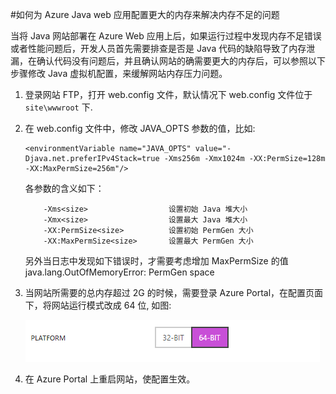 <properties
	pageTitle="如何为 Azure Java web 应用配置更大的内存来解决内存不足的问题"
	description="如何为 Azure Java web 应用配置更大的内存来解决内存不足的问题。"
	services="app-service-web"
	documentationCenter=""
	authors=""
	manager=""
	editor=""
	tags=""/>

<tags
	ms.service="app-service-web-aog"
	ms.date="10/27/2016"
	wacn.date="11/03/2016"/>


#如何为 Azure Java web 应用配置更大的内存来解决内存不足的问题

当将 Java 网站部署在 Azure Web 应用上后，如果运行过程中发现内存不足错误或者性能问题后，开发人员首先需要排查是否是 Java 代码的缺陷导致了内存泄漏，在确认代码没有问题后，并且确认网站的确需要更大的内存后，可以参照以下步骤修改 Java 虚拟机配置，来缓解网站内存压力问题。


1.	登录网站 FTP，打开 web.config 文件，默认情况下 web.config 文件位于 `site\wwwroot` 下.
2.	在 web.config 文件中，修改 JAVA_OPTS 参数的值，比如: 


		<environmentVariable name="JAVA_OPTS" value="-Djava.net.preferIPv4Stack=true -Xms256m -Xmx1024m -XX:PermSize=128m -XX:MaxPermSize=256m"/>


	各参数的含义如下：

            -Xms<size>        			设置初始 Java 堆大小
            -Xmx<size>         			设置最大 Java 堆大小
            -XX:PermSize<size>  		设置初始 PermGen 大小
            -XX:MaxPermSize<size> 		设置最大 PermGen 大小

	另外当日志中发现如下错误时，才需要考虑增加 MaxPermSize 的值
               java.lang.OutOfMemoryError: PermGen space

3.	当网站所需要的总内存超过 2G 的时候，需要登录 Azure Portal，在配置页面下，将网站运行模式改成 64 位, 如图:

 	![](./media/aog-web-app-java-memory-out/bit-change.png)


4.	在 Azure Portal 上重启网站，使配置生效。
